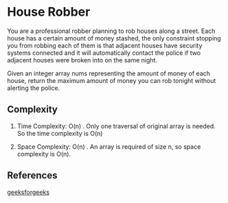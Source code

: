 # House Robber

You are a professional robber planning to rob houses along a street. Each house has a certain amount of money stashed, the only constraint stopping you from robbing each of them is that adjacent houses have security systems connected and it will automatically contact the police if two adjacent houses were broken into on the same night.

Given an integer array nums representing the amount of money of each house, return the maximum amount of money you can rob tonight without alerting the police.

## Complexity 

1. Time Complexity: O(n)     . 
   Only one traversal of original array is needed. So the time complexity is O(n)

2. Space Complexity: O(n)     . 
   An array is required of size n, so space complexity is O(n).

## References 

[geeksforgeeks](https://www.geeksforgeeks.org/find-maximum-possible-stolen-value-houses/)